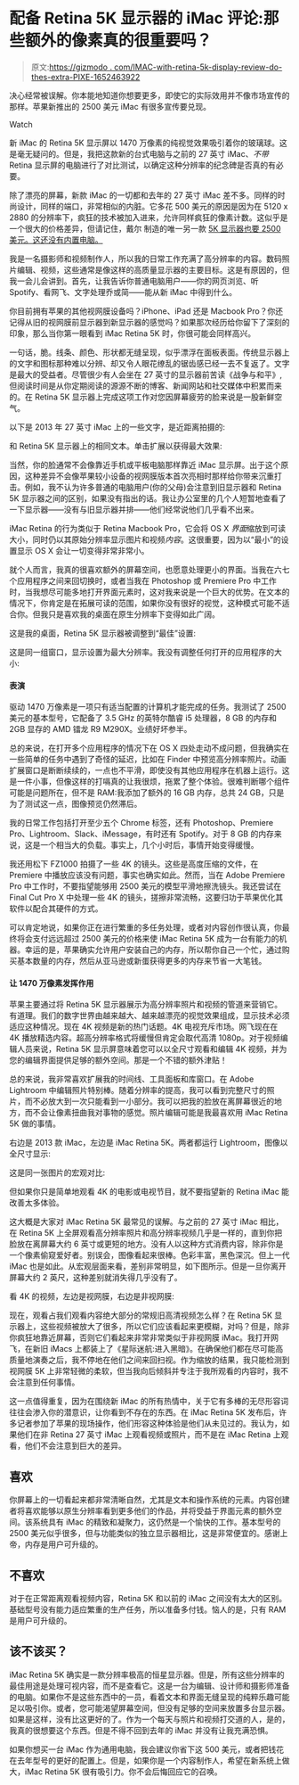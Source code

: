 # 配备 Retina 5K 显示器的 iMac 评论:那些额外的像素真的很重要吗？

> 原文:[https://gizmodo . com/IMAC-with-retina-5k-display-review-do-thes-extra-PIXE-1652463922](https://gizmodo.com/imac-with-retina-5k-display-review-do-those-extra-pixe-1652463922)

决心经常被误解。你本能地知道你想要更多，即使它的实际效用并不像市场宣传的那样。苹果新推出的 2500 美元 iMac 有很多宣传要兑现。

Watch

新 iMac 的 Retina 5K 显示屏以 1470 万像素的纯视觉效果吸引着你的玻璃球。这是毫无疑问的。但是，我把这款新的台式电脑与之前的 27 英寸 iMac、*不带*Retina 显示屏的电脑进行了对比测试，以确定这种分辨率的纪念碑是否真的有必要。

除了漂亮的屏幕，新款 iMac 的一切都和去年的 27 英寸 iMac 差不多。同样的时尚设计，同样的端口，非常相似的内脏。它多花 500 美元的原因是因为在 5120 x 2880 的分辨率下，疯狂的技术被加入进来，允许同样疯狂的像素计数。这似乎是一个很大的价格差异，但请记住，戴尔 制造的唯一另一款 [5K 显示器也要 2500 美元。这还没有内置电脑。](http://gizmodo.com/dells-27-inch-5k-monitor-is-like-filet-mignon-for-your-1630946185)

我是一名摄影师和视频制作人，所以我的日常工作充满了高分辨率的内容。数码照片编辑、视频，这些通常是像这样的高质量显示器的主要目标。这是有原因的，但我一会儿会讲到。首先，让我告诉你普通电脑用户——你的网页浏览、听 Spotify、看网飞、文字处理乔或简——能从新 iMac 中得到什么。

你目前拥有苹果的其他视网膜设备吗？iPhone、iPad 还是 Macbook Pro？你还记得从旧的视网膜前显示器到新显示器的感觉吗？如果那次经历给你留下了深刻的印象，那么当你第一眼看到 iMac Retina 5K 时，你很可能会同样高兴。

一句话，脆。线条、颜色、形状都无缝呈现，似乎漂浮在面板表面。传统显示器上的文字和图标那种难以分辨、却又令人眼花缭乱的锯齿感已经一去不复返了。文字是最大的受益者。尽管很少有人会坐在 27 英寸的显示器前苦读《战争与和平》,但阅读时间是从你定期阅读的源源不断的博客、新闻网站和社交媒体中积累而来的。在 Retina 5K 显示器上完成这项工作对您因屏幕疲劳的脸来说是一股新鲜空气。

以下是 2013 年 27 英寸 iMac 上的一些文字，是近距离拍摄的:

和 Retina 5K 显示器上的相同文本。单击扩展以获得最大效果:

当然，你的脸通常不会像靠近手机或平板电脑那样靠近 iMac 显示屏。出于这个原因，这种差异不会像苹果较小设备的视网膜版本首次亮相时那样给你带来沉重打击。例如，我不认为许多普通的电脑用户(你的父母)会注意到旧显示器和 Retina 5K 显示器之间的区别，如果没有指出的话。我让办公室里的几个人短暂地查看了一下显示器——没有与旧显示器并排——他们经常说他们几乎看不出来。

iMac Retina 的行为类似于 Retina Macbook Pro，它会将 OS X *界面*缩放到可读大小，同时仍以其原始分辨率显示图片和视频*内容*。这很重要，因为以“最小”的设置显示 OS X 会让一切变得非常非常小。

就个人而言，我真的很喜欢额外的屏幕空间，也愿意处理更小的界面。当我在六七个应用程序之间来回切换时，或者当我在 Photoshop 或 Premiere Pro 中工作时，当我想尽可能多地打开界面元素时，这对我来说是一个巨大的优势。在文本的情况下，你肯定是在拓展可读的范围，如果你没有很好的视觉，这种模式可能不适合你。但我只是喜欢我的桌面在原生分辨率下变得如此广阔。

这是我的桌面，Retina 5K 显示器被调整到“最佳”设置:

这是同一组窗口，显示设置为最大分辨率。我没有调整任何打开的应用程序的大小:

#### 表演

驱动 1470 万像素是一项只有适当配置的计算机才能完成的任务。我测试了 2500 美元的基本型号，它配备了 3.5 GHz 的英特尔酷睿 i5 处理器，8 GB 的内存和 2GB 显存的 AMD 镭龙 R9 M290X。业绩好坏参半。

总的来说，在打开多个应用程序的情况下在 OS X 四处走动不成问题，但我确实在一些简单的任务中遇到了奇怪的延迟，比如在 Finder 中预览高分辨率照片。动画扩展窗口是断断续续的，一点也不平滑，即使没有其他应用程序在机器上运行。这是一件小事，但像这样的打嗝真的让我很烦，拖累了整个体验。很难判断哪个组件可能是问题所在，但不是 RAM:我添加了额外的 16 GB 内存，总共 24 GB，只是为了测试这一点，图像预览仍然滞后。

我的日常工作包括打开至少五个 Chrome 标签，还有 Photoshop、Premiere Pro、Lightroom、Slack、iMessage，有时还有 Spotify。对于 8 GB 的内存来说，这是一个相当大的负载。事实上，几个小时后，事情开始变得缓慢。

我还用松下 FZ1000 拍摄了一些 4K 的镜头。这些是高度压缩的文件，在 Premiere 中播放应该没有问题，事实也确实如此。然而，当在 Adobe Premiere Pro 中工作时，不要指望能够用 2500 美元的模型平滑地擦洗镜头。我还尝试在 Final Cut Pro X 中处理一些 4K 的镜头，搓擦非常流畅，这要归功于苹果优化其软件以配合其硬件的方式。

可以肯定地说，如果你正在进行繁重的多任务处理，或者对内容创作很认真，你最终将会支付远远超过 2500 美元的价格来使 iMac Retina 5K 成为一台有能力的机器。幸运的是，苹果确实允许用户安装自己的内存，所以帮你自己一个忙，通过购买基本数量的内存，然后从亚马逊或新蛋获得更多的内存来节省一大笔钱。

#### 让 1470 万像素发挥作用

苹果主要通过将 Retina 5K 显示器展示为高分辨率照片和视频的管道来营销它。有道理。我们的数字世界由越来越大、越来越漂亮的视觉效果组成，显示技术必须适应这种情况。现在 4K 视频是新的热门话题。4K 电视充斥市场。网飞现在在 4K 播放精选内容。超高分辨率格式将缓慢但肯定会取代高清 1080p。对于视频编辑人员来说，Retina 5K 显示屏意味着您可以以全尺寸观看和编辑 4K 视频，并为您的编辑界面提供足够的额外空间。那是一个不错的额外津贴！

总的来说，我非常喜欢扩展我的时间线、工具面板和库窗口。在 Adobe Lightroom 中编辑照片特别棒。随着分辨率的提高，我可以看到完整尺寸的照片，而不必放大到一次只能看到一小部分。我可以把我的脸放在离屏幕很近的地方，而不会让像素扭曲我对事物的感觉。照片编辑可能是我最喜欢用 iMac Retina 5K 做的事情。

右边是 2013 款 iMac，左边是 iMac Retina 5K。两者都运行 Lightroom，图像以全尺寸显示:

这是同一张图片的宏观对比:

但如果你只是简单地观看 4K 的电影或电视节目，就不要指望新的 Retina iMac 能改善太多体验。

这大概是大家对 iMac Retina 5K 最常见的误解。与之前的 27 英寸 iMac 相比，在 Retina 5K 上全屏观看高分辨率照片和高分辨率视频几乎是一样的，直到你把脸放在离屏幕大约 6 英寸或更短的地方。没有人以这种方式消费内容，除非你是一个像素偷窥爱好者。别误会，图像看起来很棒。色彩丰富，黑色深沉。但上一代 iMac 也是如此。从宏观层面来看，差别非常明显，如下图所示。但是一旦你离开屏幕大约 2 英尺，这种差别就消失得几乎没有了。

看 4K 的视频，左边是视网膜，右边是非视网膜:

现在，观看占我们观看内容绝大部分的常规旧高清视频怎么样？在 Retina 5K 显示器上，这些视频被放大了很多，所以它们应该看起来更模糊，对吗？但是，除非你疯狂地靠近屏幕，否则它们看起来非常非常类似于非视网膜 iMac。我打开网飞，在新旧 iMacs 上都装上了《星际迷航:进入黑暗》。在确保他们都在尽可能高质量地演奏之后，我不停地在他们之间来回扫视。作为缩放的结果，我只能检测到视网膜 5K 上非常轻微的柔软，但当我向后倾斜并专注于我所观看的内容时，我不会注意到任何事情。

这一点值得重复，因为在围绕新 iMac 的所有热情中，关于它有多棒的无尽形容词往往会渗入你的潜意识，让你看到不存在的东西。在 iMac Retina 5K 发布后，许多记者参加了苹果的现场操作，他们形容这种体验是他们从未见过的。我认为，如果他们在非 Retina 27 英寸 iMac 上观看视频或照片，而不是在 iMac Retina 上观看，他们不会注意到巨大的差异。

## 喜欢

你屏幕上的一切看起来都非常清晰自然，尤其是文本和操作系统的元素。内容创建者将喜欢能够以原生分辨率看到更多他们的作品，并将受益于界面元素的额外空间。该系统具有 iMac 的精致和凝聚力，这仍然是一个愉快的工作。基本型号的 2500 美元似乎很多，但与功能类似的独立显示器相比，这是非常便宜的。感谢上帝，内存是用户可升级的。

## 不喜欢

对于在正常距离观看视频内容，Retina 5K 和以前的 iMac 之间没有太大的区别。基础型号没有能力适应繁重的生产任务，所以准备多付钱。恼人的是，只有 RAM 是用户可升级的。

## 该不该买？

iMac Retina 5K 确实是一款分辨率极高的恒星显示器。但是，所有这些分辨率的最佳用途是处理可视内容，而不是查看它。这是一台为编辑、设计师和摄影师准备的电脑。如果你不是这些东西中的一员，看着文本和界面无缝呈现的纯粹乐趣可能足以吸引你。或者，您可能渴望屏幕空间，但没有足够的空间来放置多台显示器。如果是这样，没有比这更好的了。作为一个每天与照片和视频打交道的人，是的，我真的很想要这个东西。但是不得不回到去年的 iMac 并没有让我充满恐惧。

如果你想买一台 iMac 作为通用电脑，我会建议你省下这 500 美元，或者把钱花在去年型号的更好的配置上。但是，如果你是一个内容制作人，希望在新系统上做大，iMac Retina 5K 很有吸引力。你不会后悔回应它的召唤。